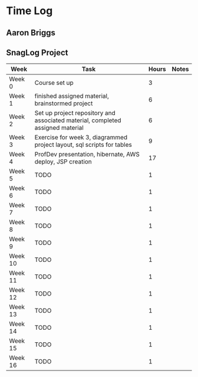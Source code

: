 # Time Log
## Aaron Briggs
## SnagLog Project 

| Week | Task | Hours | Notes|
|------|------|-------|------|
|Week 0| Course set up | 3 | |
|Week 1| finished assigned material, brainstormed project | 6 | |
|Week 2| Set up project repository and associated material, completed assigned material| 6 | |
|Week 3| Exercise for week 3, diagrammed project layout, sql scripts for tables  | 9  |   | 
|Week 4| ProfDev presentation, hibernate, AWS deploy, JSP creation | 17  |   | 
|Week 5| TODO | 1  |   | 
|Week 6| TODO | 1  |   | 
|Week 7| TODO | 1  |   | 
|Week 8| TODO | 1  |   | 
|Week 9| TODO | 1  |   | 
|Week 10| TODO | 1  |   | 
|Week 11| TODO | 1  |   | 
|Week 12| TODO | 1  |   | 
|Week 13| TODO | 1  |   | 
|Week 14| TODO | 1  |   | 
|Week 15| TODO | 1  |   | 
|Week 16| TODO | 1 | |